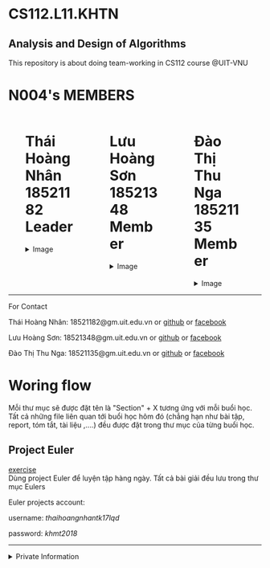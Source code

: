 # CS112.L11.KHTN
## Analysis and Design of Algorithms
This repository is about doing team-working in CS112 course @UIT-VNU

<!-- Members:  
|ID         |Name               |Email                 |Role    |
|-----------|-------------------|----------------------|--------|
|18521182   |Thái Hoàng Nhân    |18521182@gm.uit.edu.vn|Leader  |
|18521135   |Đào Thị Thu Nga    |18521135@gm.uit.edu.vn|Member  |
|18521348   |Lưu Hoàng Sơn      |18521348@gm.uit.edu.vn|Member  | -->
<!--  -->

# N004's MEMBERS
<div style="display:flex; width:100%">
        <div style="width:20%;margin: 0px auto">
            <h1>Thái Hoàng Nhân<br> 18521182 <br /> Leader </h1>
            <details>
                <summary>Image</summary>
                <img style="width:100%"
                    src="https://raw.githubusercontent.com/hoangnhancs/CS112.L11.KHTN/master/resources/images/HoangNhan.png">
            </details>
        </div>
        <br>
        <div style="width:20% ;margin:0px auto">
            <h1>Lưu Hoàng Sơn<br>18521348 <br /> Member</h1>
            <details>
                <summary>Image</summary>
                <img style="width:100%"
                    src="https://raw.githubusercontent.com/hoangnhancs/CS112.L11.KHTN/master/resources/images/HoangSon.png">
            </details>
        </div>
        <br>
        <div style="width:20%; margin:0px auto">
            <h1>Đào Thị Thu Nga<br> 18521135 <br /> Member </h1>
            <details>
                <summary>Image</summary>
                <img style="width:100%"
                    src="https://raw.githubusercontent.com/hoangnhancs/CS112.L11.KHTN/master/resources/images/ThuNga.png">
            </details>
        </div>
    </div>
<hr>
<p>For Contact</p>
<p>Thái Hoàng Nhân: 18521182@gm.uit.edu.vn or <a href="https://github.com/hoangnhancs">github</a> or <a href="https://www.facebook.com/profile.php?id=100027617961231">facebook</a></p>
<p>Lưu Hoàng Sơn: 18521348@gm.uit.edu.vn or <a href="https://github.com/sonlhcsuit">github</a> or <a href="https://www.facebook.com/sjIv3r">facebook</a></p>
<p>Đào Thị Thu Nga: 18521135@gm.uit.edu.vn or <a href="https://github.com/DAOTHITHUNGA">github</a> or <a href="https://www.facebook.com/vonguocmo03092000">facebook</a></p>
<!--  -->

# Woring flow 

Mỗi thư mục sẽ được đặt tên là "Section" + X tương ứng với mỗi buổi học.   
Tất cả những file liên quan tới buổi học hôm đó (chẳng hạn như bài tập, report, tóm tắt, tài liệu ,....) đều được đặt trong thư mục của từng buổi học.

## Project Euler
<a href="https://projecteuler.net">exercise</a>  
Dùng project Euler để luyện tập hàng ngày. Tất cả bài giải đều lưu trong thư mục Eulers 

<p>Euler projects account: </p>
<p>username: <i>thaihoangnhantk17lqd</i></p>
<p>password: <i>khmt2018</i></p>

-----------------------------

<details>
<summary>Private Information</summary>
<h1>WeCode</h1>
<a href="https://khmt.uit.edu.vn/laptrinh/cs112-2021/login">wecode assignment</a>
<p>username: <i>n004</i></p>
</details>

